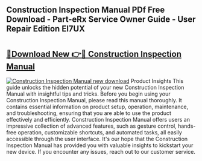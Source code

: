 ## Construction Inspection Manual PDf Free Download - Part-eRx Service Owner Guide - User Repair Edition El7UX

# <h2><a href="http://bc15243.oget.top/?id=Construction+Inspection+Manual">🔗Download New 👉🔴 Construction Inspection Manual</a></h2>

[![Construction Inspection Manual new download](https://i.imgur.com/5g1atiW.png)](http://bc15243.oget.top/?id=Construction+Inspection+Manual)
Product Insights This guide unlocks the hidden potential of your new Construction Inspection Manual with insightful tips and tricks. Before you begin using your Construction Inspection Manual, please read this manual thoroughly. It contains essential information on product setup, operation, maintenance, and troubleshooting, ensuring that you are able to use the product effectively and efficiently. Construction Inspection Manual offers users an impressive collection of advanced features, such as gesture control, hands-free operation, customizable shortcuts, and automated tasks, all easily accessible through the user interface. It's our hope that the Construction Inspection Manual has provided you with valuable insights to kickstart your new device. If you encounter any issues, reach out to our customer service.
